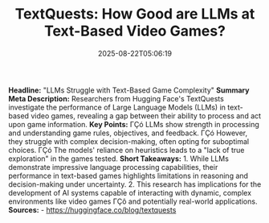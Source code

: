 ﻿---
title: "TextQuests: How Good are LLMs at Text-Based Video Games?"
date: "2025-08-22T05:06:19"
category: "Markets"
summary: ""
slug: "textquests how good are llms at textbased video games"
source_urls:
  - "https://huggingface.co/blog/textquests"
seo:
  title: "TextQuests: How Good are LLMs at Text-Based Video Games? | Hash n Hedge"
  description: ""
  keywords: ["news", "markets", "brief"]
---
**Headline:** "LLMs Struggle with Text-Based Game Complexity"  **Summary Meta Description:** Researchers from Hugging Face's TextQuests investigate the performance of Large Language Models (LLMs) in text-based video games, revealing a gap between their ability to process and act upon game information.  **Key Points:**  ΓÇó LLMs show strength in processing and understanding game rules, objectives, and feedback. ΓÇó However, they struggle with complex decision-making, often opting for suboptimal choices. ΓÇó The models' reliance on heuristics leads to a "lack of true exploration" in the games tested.  **Short Takeaways:**  1. While LLMs demonstrate impressive language processing capabilities, their performance in text-based games highlights limitations in reasoning and decision-making under uncertainty. 2. This research has implications for the development of AI systems capable of interacting with dynamic, complex environments like video games ΓÇô and potentially real-world applications.  **Sources:**  - https://huggingface.co/blog/textquests 
